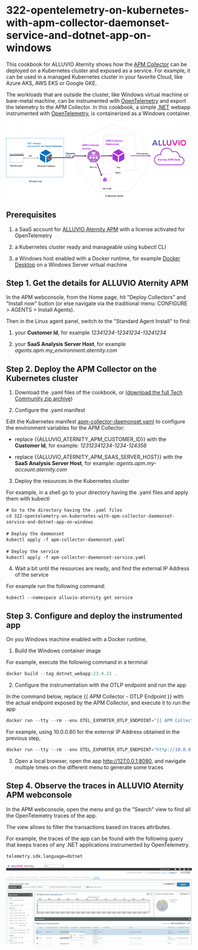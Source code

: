 # 322-opentelemetry-on-kubernetes-with-apm-collector-daemonset-service-and-dotnet-app-on-windows

This cookbook for ALLUVIO Aternity shows how the [APM Collector](https://hub.docker.com/r/aternity/apm-collector) can be deployed on a Kubernetes cluster and exposed as a service.
For example, it can be used in a managed Kubernetes cluster in your favorite Cloud, like Azure AKS, AWS EKS or Google GKE.

The workloads that are outside the cluster, like Windows virtual machine or bare-metal machine, can be instrumented with [OpenTelemetry](https://opentelemetry.io) and export the telemetry to the APM Collector.
In this cookbook, a simple [.NET](https://dotnet.microsoft.com) webapp instrumented with [OpenTelemetry](https://opentelemetry.io), is containerized as a Windows container.

![Cookbook 322](images/cookbook-322.png)

## Prerequisites

1. a SaaS account for [ALLUVIO Aternity APM](https://www.riverbed.com/products/application-performance-monitoring) with a license activated for OpenTelemetry

2. a Kubernetes cluster ready and manageable using kubectl CLI

3. a Windows host enabled with a Docker runtime, for example [Docker Desktop](https://www.docker.com/products/docker-desktop/) on a Windows Server virtual machine

## Step 1. Get the details for ALLUVIO Aternity APM

In the APM webconsole, from the Home page, hit "Deploy Collectors" and "Install now" button (or else navigate via the traditional menu: CONFIGURE > AGENTS > Install Agents).

Then in the Linux agent panel, switch to the "Standard Agent Install" to find:

1. your **Customer Id**, for example *12341234-12341234-13241234*

2. your **SaaS Analysis Server Host**, for example *agents.apm.my_environment.aternity.com*

## Step 2. Deploy the APM Collector on the Kubernetes cluster

1. Download the .yaml files of the cookbook, or ([download the full Tech Community zip archive](https://github.com/Aternity/Tech-Community/archive/refs/heads/main.zip))

2. Configure the .yaml manifest

Edit the Kubernetes manifest [apm-collector-daemonset.yaml](apm-collector-daemonset.yaml) to configure the environment variables for the APM Collector:

- replace {{ALLUVIO_ATERNITY_APM_CUSTOMER_ID}} with the **Customer Id**, for example: *12312341234-1234-124356*

- replace {{ALLUVIO_ATERNITY_APM_SAAS_SERVER_HOST}} with the **SaaS Analysis Server Host**, for example: *agents.apm.my-account.aternity.com*

3. Deploy the resources in the Kubernetes cluster

For example, in a shell go to your directory having the .yaml files and apply them with kubectl

```shell
# Go to the directory having the .yaml files
cd 322-opentelemetry-on-kubernetes-with-apm-collector-daemonset-service-and-dotnet-app-on-windows

# Deploy the daemonset
kubectl apply -f apm-collector-daemonset.yaml

# Deploy the service
kubectl apply -f apm-collector-daemonset-service.yaml
```

4. Wait a bit until the resources are ready, and find the external IP Address of the service

For example run the following command:

```shell
kubectl --namespace alluvio-aternity get service
```

## Step 3. Configure and deploy the instrumented app

On you Windows machine enabled with a Docker runtime,

1. Build the Windows container image

For example, execute the following command in a terminal

```PowerShell
docker build --tag dotnet_webapp:23.9.15 .
```

2. Configure the instrumentation with the OTLP endpoint and run the app

In the command below, replace {{ APM Collector - OTLP Endpoint }} with the actual endpoint exposed by the APM Collector, and execute it to run the app

```PowerShell
docker run --tty --rm --env OTEL_EXPORTER_OTLP_ENDPOINT="{{ APM Collector - OTLP Endpoint }}" --publish 8080:80 dotnet_webapp:23.9.15
```

For example, using 10.0.0.80 for the external IP Address obtained in the previous step,

```PowerShell
docker run --tty --rm --env OTEL_EXPORTER_OTLP_ENDPOINT="http://10.0.0.80:4317" --publish 8080:80 dotnet_webapp:23.9.15
```

3. Open a local browser, open the app http://127.0.0.1:8080, and navigate multiple times on the different menu to generate some traces


## Step 4. Observe the traces in ALLUVIO Aternity APM webconsole 

In the APM webconsole, open the menu and go the "Search" view to find all the OpenTelemetry traces of the app. 

The view allows to filter the transactions based on traces attributes.

For example, the traces of the app can be found with the following query that keeps traces of any .NET applications instrumented by OpenTelemetry.

```query
telemetry.sdk.language=dotnet
```

![Cookbook-322 OpenTelemetry Transactions](images/cookbook-322-transactions.png)
